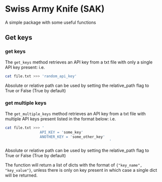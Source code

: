 # Swiss Army Knife (SAK)

A simple package with some useful functions

## Get keys

### get keys

The `get_keys` method retrieves an API key from a txt file with only a single
API key present:
i.e.

```bash
cat file.txt >>> 'random_api_key'
```

Absolute or relative path can be used by setting the relative_path flag
to True or False (True by default)

### get multiple keys

The `get_multiple_keys` method retrieves an API key from a txt file with multiple
API keys present listed in the format below:
i.e.

```bash
cat file.txt >>> '
                API_KEY = 'some_key'
                ANOTHER_KEY = 'some_other_key'
                                                '
```

Absolute or relative path can be used by setting the relative_path flag
to True or False (True by default)

The function will return a list of dicts with the format of
`{"key_name", "key_value"}`, unless there is only on key present in which case a single dict will be returned.
